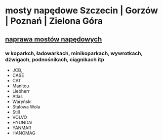 # mosty napędowe Szczecin | Gorzów | Poznań | Zielona Góra
## [naprawa mostów napędowych](http://metalserw.pl/naprawa-mostow-napedowych.html) 
### w koparkch, ładowarkach, minikoparkach, wywrotkach, dźwigach, podnośnikach, ciągnikach itp
- JCB,
- CASE
- CAT
- Manitou
- Liebherr
- Atlas
- Waryński
- Stalowa Wola
- Still
- VOLVO
- HYUNDAI
- YANMAR
- HANOMAG
